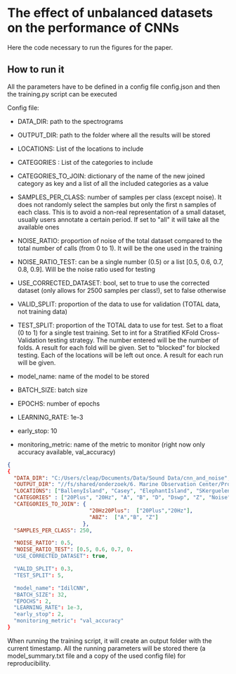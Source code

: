 # The effect of unbalanced datasets on the performance of CNNs

Here the code necessary to run the figures for the paper. 


## How to run it 
All the parameters have to be defined in a config file config.json and then the training.py script can be executed


Config file: 
* DATA_DIR: path to the spectrograms
* OUTPUT_DIR: path to the folder where all the results will be stored
* LOCATIONS: List of the locations to include
* CATEGORIES : List of the categories to include
* CATEGORIES_TO_JOIN: dictionary of the name of the new joined category as key and a list of all the included 
categories as a value
* SAMPLES_PER_CLASS: number of samples per class (except noise). It does not randomly select the samples but only the 
first n samples of each class. This is to avoid a non-real representation of a small dataset, usually users annotate a 
certain period. If set to "all" it will take all the available ones

* NOISE_RATIO: proportion of noise of the total dataset compared to the total number of calls (from 0 to 1). It will be 
the one used in the training
* NOISE_RATIO_TEST: can be a single number (0.5) or a list [0.5, 0.6, 0.7, 0.8, 0.9]. Will be the noise ratio used 
for testing
* USE_CORRECTED_DATASET: bool, set to true to use the corrected dataset (only allows for 2500 samples per class!), 
set to false otherwise


* VALID_SPLIT: proportion of the data to use for validation (TOTAL data, not training data)
* TEST_SPLIT: proportion of the TOTAL data to use for test. Set to a float (0 to 1) for a single test training. 
Set to int for a Stratified KFold Cross-Validation testing strategy. The number entered will be the number of folds. 
A result for each fold will be given. 
Set to "blocked" for blocked testing. Each of the locations will be left out once. A result for each run will be given. 

* model_name: name of the model to be stored
* BATCH_SIZE: batch size
* EPOCHS: number of epochs
* LEARNING_RATE: 1e-3
* early_stop: 10
* monitoring_metric: name of the metric to monitor (right now only accuracy available, val_accuracy)




```json 
{
{
  "DATA_DIR": "C:/Users/cleap/Documents/Data/Sound Data/cnn_and_noise",
  "OUTPUT_DIR": "//fs/shared/onderzoek/6. Marine Observation Center/Projects/Side_Projects/Acoustics/CNN_vs_noise/",
  "LOCATIONS": ["BallenyIsland", "Casey", "ElephantIsland", "SKerguelenPlateau", "Greenwich", "MaudRise"],
  "CATEGORIES" : ["20Plus", "20Hz", "A", "B", "D", "Dswp", "Z", "Noise"],
  "CATEGORIES_TO_JOIN": {
                          "20Hz20Plus":  ["20Plus","20Hz"],
                          "ABZ":  ["A","B", "Z"]
                        },
  "SAMPLES_PER_CLASS": 250,

  "NOISE_RATIO": 0.5,
  "NOISE_RATIO_TEST": [0.5, 0.6, 0.7, 0.
  "USE_CORRECTED_DATASET": true,

  "VALID_SPLIT": 0.3,
  "TEST_SPLIT": 5,

  "model_name": "IdilCNN",
  "BATCH_SIZE": 32,
  "EPOCHS": 2,
  "LEARNING_RATE": 1e-3,
  "early_stop": 2,
  "monitoring_metric": "val_accuracy"
}
```

When running the training script, it will create an output folder with the current timestamp. 
All the running parameters will be stored there (a model_summary.txt file and a copy of the used config file) for 
reproducibility. 

